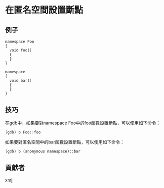 # 在匿名空間設置斷點

## 例子
	namespace Foo
	{
	  void foo()
	  {
	  }
	}

	namespace
	{
	  void bar()
	  {
	  }
	}

## 技巧

在gdb中，如果要對namespace Foo中的foo函數設置斷點，可以使用如下命令：

	(gdb) b Foo::foo

如果要對匿名空間中的bar函數設置斷點，可以使用如下命令：

	(gdb) b (anonymous namespace)::bar

## 貢獻者

xmj


